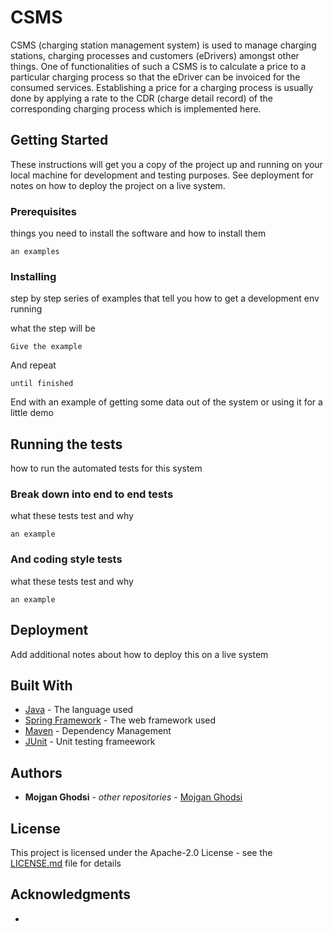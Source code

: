 # CSMS

CSMS (charging station management system) is used to manage charging stations, charging
processes and customers (eDrivers) amongst other things. One of functionalities of such a CSMS is to calculate a price to a particular charging process so that the eDriver can be invoiced for the consumed services. Establishing a price for a charging process is usually done by applying a rate to the CDR (charge detail record) of the corresponding charging process which is implemented here.

## Getting Started

These instructions will get you a copy of the project up and running on your local machine for development and testing purposes. See deployment for notes on how to deploy the project on a live system.

### Prerequisites

things you need to install the software and how to install them

```
an examples
```

### Installing

step by step series of examples that tell you how to get a development env running

what the step will be

```
Give the example
```

And repeat

```
until finished
```

End with an example of getting some data out of the system or using it for a little demo

## Running the tests

how to run the automated tests for this system

### Break down into end to end tests

what these tests test and why

```
an example
```

### And coding style tests

what these tests test and why

```
an example
```

## Deployment

Add additional notes about how to deploy this on a live system

## Built With

* [Java](https://www.java.com/en/) - The language used
* [Spring Framework](https://spring.io/) - The web framework used
* [Maven](https://maven.apache.org/) - Dependency Management
* [JUnit](https://junit.org/) - Unit testing frameework

## Authors

* **Mojgan Ghodsi** - *other repositories* - [Mojgan Ghodsi](https://github.com/mojganghodsi)

## License

This project is licensed under the Apache-2.0 License - see the [LICENSE.md](LICENSE.md) file for details

## Acknowledgments

* 
